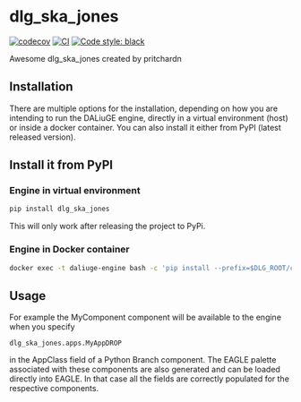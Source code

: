 # dlg_ska_jones

[![codecov](https://codecov.io/gh/pritchardn/dlg_ska_jones/branch/main/graph/badge.svg?token=dlg_ska_jones_token_here)](https://codecov.io/gh/pritchardn/dlg_ska_jones)
[![CI](https://github.com/pritchardn/dlg_ska_jones/actions/workflows/main.yml/badge.svg)](https://github.com/pritchardn/dlg_ska_jones/actions/workflows/main.yml)
[![Code style: black](https://img.shields.io/badge/code%20style-black-000000.svg)](https://github.com/psf/black)


Awesome dlg_ska_jones created by pritchardn

## Installation

There are multiple options for the installation, depending on how you are intending to run the DALiuGE engine, directly in a virtual environment (host) or inside a docker container. You can also install it either from PyPI (latest released version).

## Install it from PyPI

### Engine in virtual environment
```bash
pip install dlg_ska_jones
```
This will only work after releasing the project to PyPi.
### Engine in Docker container
```bash
docker exec -t daliuge-engine bash -c 'pip install --prefix=$DLG_ROOT/code dlg_ska_jones'
```
## Usage
For example the MyComponent component will be available to the engine when you specify 
```
dlg_ska_jones.apps.MyAppDROP
```
in the AppClass field of a Python Branch component. The EAGLE palette associated with these components are also generated and can be loaded directly into EAGLE. In that case all the fields are correctly populated for the respective components.

